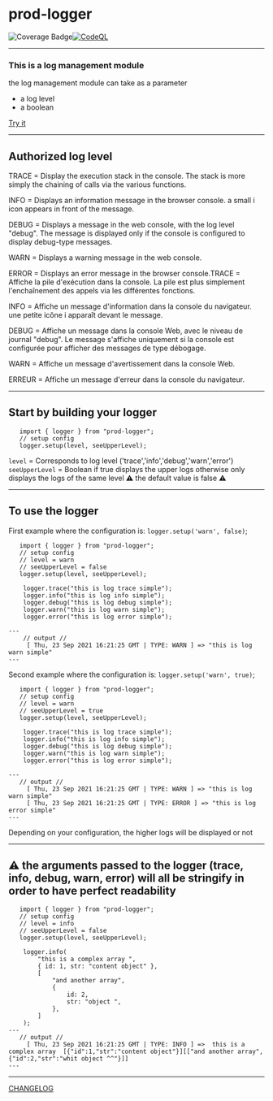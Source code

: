# prod-logger

![Coverage Badge](https://img.shields.io/endpoint?url=https://gist.githubusercontent.com/LeonardoDaFonsecaEsteves/6efb09a5572ada0bac3126f346d76e32/raw/prod-logger__heads_main.json)[![CodeQL](https://github.com/LeonardoDaFonsecaEsteves/prod-logger/actions/workflows/codeql-analysis.yml/badge.svg)](https://github.com/LeonardoDaFonsecaEsteves/prod-logger/actions/workflows/codeql-analysis.yml)


---

### This is a log management module

the log management module can take as a parameter

- a log level
- a boolean

[Try it](https://codesandbox.io/s/y1658?file=/src/App.js)

---

## Authorized log level

TRACE = Display the execution stack in the console. The stack is more simply the chaining of calls via the various functions.

INFO = Displays an information message in the browser console. a small i icon appears in front of the message.

DEBUG = Displays a message in the web console, with the log level "debug". The message is displayed only if the console is configured to display debug-type messages.

WARN = Displays a warning message in the web console.

ERROR = Displays an error message in the browser console.TRACE = Affiche la pile d'exécution dans la console. La pile est plus simplement l'enchaînement des appels via les différentes fonctions.

INFO = Affiche un message d'information dans la console du navigateur. une petite icône i apparaît devant le message.

DEBUG = Affiche un message dans la console Web, avec le niveau de journal "debug". Le message s'affiche uniquement si la console est configurée pour afficher des messages de type débogage.

WARN = Affiche un message d'avertissement dans la console Web.

ERREUR = Affiche un message d'erreur dans la console du navigateur.

---

## Start by building your logger

```
   import { logger } from "prod-logger";
   // setup config
   logger.setup(level, seeUpperLevel);
```

`level` = Corresponds to log level ('trace','info','debug','warn','error')
`seeUpperLevel` = Boolean if true displays the upper logs otherwise only displays the logs of the same level :warning: the default value
is false :warning:

---

## To use the logger

First example where the configuration is: `logger.setup('warn', false)`;

```
   import { logger } from "prod-logger";
   // setup config
   // level = warn
   // seeUpperLevel = false
   logger.setup(level, seeUpperLevel);

    logger.trace("this is log trace simple");
    logger.info("this is log info simple");
    logger.debug("this is log debug simple");
    logger.warn("this is log warn simple");
    logger.error("this is log error simple");

---
    // output //
     [ Thu, 23 Sep 2021 16:21:25 GMT | TYPE: WARN ] => "this is log warn simple"
---
```

Second example where the configuration is: `logger.setup('warn', true)`;

```
   import { logger } from "prod-logger";
   // setup config
   // level = warn
   // seeUpperLevel = true
   logger.setup(level, seeUpperLevel);

    logger.trace("this is log trace simple");
    logger.info("this is log info simple");
    logger.debug("this is log debug simple");
    logger.warn("this is log warn simple");
    logger.error("this is log error simple");

---
   // output //
     [ Thu, 23 Sep 2021 16:21:25 GMT | TYPE: WARN ] => "this is log warn simple"
     [ Thu, 23 Sep 2021 16:21:25 GMT | TYPE: ERROR ] => "this is log error simple"
---
```

Depending on your configuration, the higher logs will be displayed or not

---

## :warning: the arguments passed to the logger (trace, info, debug, warn, error) will all be stringify in order to have perfect readability

```
   import { logger } from "prod-logger";
   // setup config
   // level = info
   // seeUpperLevel = false
   logger.setup(level, seeUpperLevel);

    logger.info(
        "this is a complex array ",
        { id: 1, str: "content object" },
        [
            "and another array",
            {
                id: 2,
                str: "object ",
            },
        ]
    );
---
   // output //
     [ Thu, 23 Sep 2021 16:21:25 GMT | TYPE: INFO ] =>  this is a complex array  [{"id":1,"str":"content object"}][["and another array",{"id":2,"str":"whit object ^^"}]]
---
```

---

[CHANGELOG](CHANGELOG.md)
